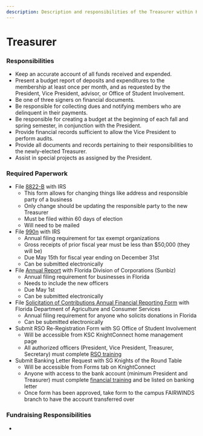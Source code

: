 ```yaml
---
description: Description and responsibilities of the Treasurer within KSC.
---
```


# Treasurer

### Responsibilities

* Keep an accurate account of all funds received and expended.
* Present a budget report of deposits and expenditures to the membership at least once per month, and as requested by the President, Vice President, advisor, or Office of Student Involvement.
* Be one of three signers on financial documents.
* Be responsible for collecting dues and notifying members who are delinquent in their payments.
* Be responsible for creating a budget at the beginning of each fall and spring semester, in conjunction with the President.
* Provide financial records sufficient to allow the Vice President to perform audits.
* Provide all documents and records pertaining to their responsibilities to the newly-elected Treasurer.
* Assist in special projects as assigned by the President.

### Required Paperwork

* File [8822-B](https://www.irs.gov/forms-pubs/about-form-8822-b) with IRS
  * This form allows for changing things like address and responsible party of a business
  * Only change should be updating the responsible party to the new Treasurer
  * Must be filed within 60 days of election
  * Will need to be mailed
* File [990n](https://www.irs.gov/charities-non-profits/annual-electronic-filing-requirement-for-small-exempt-organizations-form-990-n-e-postcard) with IRS
  * Annual filing requirement for tax exempt organizations
  * Gross receipts of prior fiscal year must be less than $50,000 (they will be)
  * Due May 15th for fiscal year ending on December 31st
  * Can be submitted electronically
* File [Annual Report](https://dos.fl.gov/sunbiz/manage-business/efile/annual-report/instructions/) with Florida Division of Corporations (Sunbiz)
  * Annual filing requirement for businesses in Florida
  * Needs to include the new officers
  * Due May 1st
  * Can be submitted electronically
* File [Solicitation of Contributions Annual Financial Reporting Form](https://www.fdacs.gov/Business-Services/Solicitation-of-Contributions) with Florida Department of Agriculture and Consumer Services
  * Annual filing requirement for anyone who solicits donations in Florida
  * Can be submitted electronically
* Submit RSO Re-Registration Form with SG Office of Student Involvement
  * Will be accessible from KSC KnightConnect home management page
  * All authorized officers (President, Vice President, Treasurer, Secretary) must complete [RSO training](https://osi.ucf.edu/rso/)
* Submit Banking Letter Request with SG Knights of the Round Table
  * Will be accessible from Forms tab on KnightConnect
  * Anyone with access to the bank account (minimum President and Treasurer) must complete [financial training](https://asf.sdes.ucf.edu/training/) and be listed on banking letter
  * Once form has been approved, take form to the campus FAIRWINDS branch to have the account transferred over

### Fundraising Responsibilities

*



